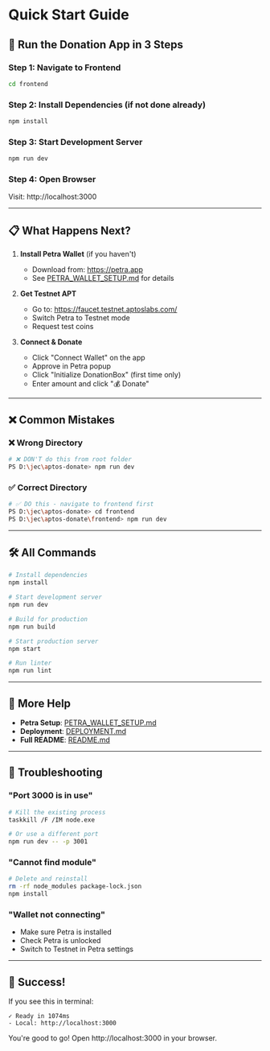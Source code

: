 # Quick Start Guide

## 🚀 Run the Donation App in 3 Steps

### Step 1: Navigate to Frontend
```bash
cd frontend
```

### Step 2: Install Dependencies (if not done already)
```bash
npm install
```

### Step 3: Start Development Server
```bash
npm run dev
```

### Step 4: Open Browser
Visit: http://localhost:3000

---

## 📋 What Happens Next?

1. **Install Petra Wallet** (if you haven't)
   - Download from: https://petra.app
   - See [PETRA_WALLET_SETUP.md](./PETRA_WALLET_SETUP.md) for details

2. **Get Testnet APT**
   - Go to: https://faucet.testnet.aptoslabs.com/
   - Switch Petra to Testnet mode
   - Request test coins

3. **Connect & Donate**
   - Click "Connect Wallet" on the app
   - Approve in Petra popup
   - Click "Initialize DonationBox" (first time only)
   - Enter amount and click "💰 Donate"

---

## ❌ Common Mistakes

### ❌ Wrong Directory
```bash
# ❌ DON'T do this from root folder
PS D:\jec\aptos-donate> npm run dev
```

### ✅ Correct Directory
```bash
# ✅ DO this - navigate to frontend first
PS D:\jec\aptos-donate> cd frontend
PS D:\jec\aptos-donate\frontend> npm run dev
```

---

## 🛠️ All Commands

```bash
# Install dependencies
npm install

# Start development server
npm run dev

# Build for production
npm run build

# Start production server
npm start

# Run linter
npm run lint
```

---

## 📖 More Help

- **Petra Setup**: [PETRA_WALLET_SETUP.md](./PETRA_WALLET_SETUP.md)
- **Deployment**: [DEPLOYMENT.md](./DEPLOYMENT.md)
- **Full README**: [README.md](./README.md)

---

## 🐛 Troubleshooting

### "Port 3000 is in use"
```bash
# Kill the existing process
taskkill /F /IM node.exe

# Or use a different port
npm run dev -- -p 3001
```

### "Cannot find module"
```bash
# Delete and reinstall
rm -rf node_modules package-lock.json
npm install
```

### "Wallet not connecting"
- Make sure Petra is installed
- Check Petra is unlocked
- Switch to Testnet in Petra settings

---

## 🎉 Success!

If you see this in terminal:
```
✓ Ready in 1074ms
- Local: http://localhost:3000
```

You're good to go! Open http://localhost:3000 in your browser.

